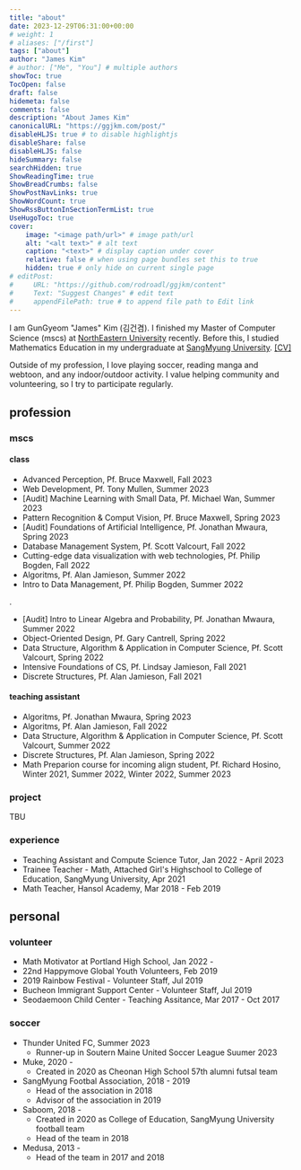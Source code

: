 ```yaml
---
title: "about"
date: 2023-12-29T06:31:00+00:00
# weight: 1
# aliases: ["/first"]
tags: ["about"]
author: "James Kim"
# author: ["Me", "You"] # multiple authors
showToc: true
TocOpen: false
draft: false
hidemeta: false
comments: false
description: "About James Kim"
canonicalURL: "https://ggjkm.com/post/"
disableHLJS: true # to disable highlightjs
disableShare: false
disableHLJS: false
hideSummary: false
searchHidden: true
ShowReadingTime: true
ShowBreadCrumbs: false
ShowPostNavLinks: true
ShowWordCount: true
ShowRssButtonInSectionTermList: true
UseHugoToc: true
cover:
    image: "<image path/url>" # image path/url
    alt: "<alt text>" # alt text
    caption: "<text>" # display caption under cover
    relative: false # when using page bundles set this to true
    hidden: true # only hide on current single page
# editPost:
#     URL: "https://github.com/rodroadl/ggjkm/content"
#     Text: "Suggest Changes" # edit text
#     appendFilePath: true # to append file path to Edit link
---
```


<!-- <p class="full-width no-margin"><img src="profile.jpg" alt="JK" style="width:15rem;height:18rem;" align="right"/></p> -->
<!-- {{<figure src="../profile.jpg" alt="JK" style="width:15rem;height:18rem;" align="right">}} -->

<!-- ![profile](../profile.jpg#right) -->

I am GunGyeom "James" Kim (<span lang="ko">김건겸</span>). I finished my Master of Computer Science (mscs) at [NorthEastern University](https://www.northeastern.edu/) recently.
Before this, I studied Mathematics Education in my undergraduate at [SangMyung University](https://www.smu.ac.kr/). 
[\[CV\]](../cv.pdf)

Outside of my profession, I love playing soccer, reading manga and webtoon, and any indoor/outdoor activity. I value helping community and volunteering, so I try to participate regularly.


## profession
### mscs
#### class
* Advanced Perception, Pf. Bruce Maxwell, Fall 2023
* Web Development, Pf. Tony Mullen, Summer 2023
* \[Audit\] Machine Learning with Small Data, Pf. Michael Wan, Summer 2023
* Pattern Recognition & Comput Vision, Pf. Bruce Maxwell, Spring 2023
* \[Audit\] Foundations of Artificial Intelligence, Pf. Jonathan Mwaura, Spring 2023
* Database Management System, Pf. Scott Valcourt, Fall 2022
* Cutting-edge data visualization with web technologies, Pf. Philip Bogden, Fall 2022
* Algoritms, Pf. Alan Jamieson, Summer 2022
* Intro to Data Management, Pf. Philip Bogden, Summer 2022

.
* \[Audit\] Intro to Linear Algebra and Probability, Pf. Jonathan Mwaura, Summer 2022
* Object-Oriented Design, Pf. Gary Cantrell, Spring 2022
* Data Structure, Algorithm & Application in Computer Science, Pf. Scott Valcourt, Spring 2022
* Intensive Foundations of CS, Pf. Lindsay Jamieson, Fall 2021
* Discrete Structures, Pf. Alan Jamieson, Fall 2021

#### teaching assistant
* Algoritms, Pf. Jonathan Mwaura, Spring 2023
* Algoritms, Pf. Alan Jamieson, Fall 2022
* Data Structure, Algorithm & Application in Computer Science, Pf. Scott Valcourt, Summer 2022
* Discrete Structures, Pf. Alan Jamieson, Spring 2022
* Math Preparion course for incoming align student, Pf. Richard Hosino, Winter 2021, Summer 2022, Winter 2022, Summer 2023

### project
TBU

### experience
* Teaching Assistant and Compute Science Tutor, Jan 2022 - April 2023
* Trainee Teacher - Math, Attached Girl's Highschool to College of Education, SangMyung University, Apr 2021
* Math Teacher, Hansol Academy, Mar 2018 - Feb 2019

## personal
### volunteer
* Math Motivator at Portland High School, Jan 2022 -
* 22nd Happymove Global Youth Volunteers, Feb 2019
* 2019 Rainbow Festival - Volunteer Staff, Jul 2019
* Bucheon Immigrant Support Center - Volunteer Staff, Jul 2019
* Seodaemoon Child Center - Teaching Assitance, Mar 2017 - Oct 2017

### soccer
* Thunder United FC, Summer 2023
    - Runner-up in Soutern Maine United Soccer League Suumer 2023
* Muke, 2020 -
    - Created in 2020 as Cheonan High School 57th alumni futsal team
* SangMyung Footbal Association, 2018 - 2019
    - Head of the association in 2018
    - Advisor of the association in 2019
* Saboom, 2018 -
    - Created in 2020 as College of Education, SangMyung University football team
    - Head of the team in 2018
* Medusa, 2013 - 
    - Head of the team in 2017 and 2018
